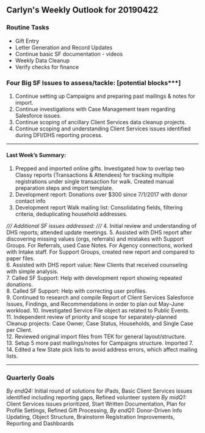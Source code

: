 ## Carlyn's Weekly Outlook for 20190422
### Routine Tasks
* Gift Entry
* Letter Generation and Record Updates
* Continue basic SF documentation - videos
* Weekly Data Cleanup
* Verify checks for finance

### Four Big SF Issues to assess/tackle: [potential blocks***]
1. Continue setting up Campaigns and preparing past mailings & notes for import.
2. Continue investigations with Case Management team regarding Salesforce issues.
3. Continue scoping of ancillary Client Services data cleanup projects.
4. Continue scoping and understanding Client Services issues identified during DFI/DHS reporting process.

- - - -
#### Last Week’s Summary:
1. Prepped and imported online gifts.  Investigated how to overlap two Classy reports (Transactions & Attendees) for tracking multiple registrations under single transaction for walk.  Created manual preparation steps and import template.
2. Development report: Donations over $300 since 7/1/2017 with donor contact info
3. Development report Walk mailing list: Consolidating fields, filtering criteria, deduplicating household addresses.  

*/// Additional SF issues addressed: ///*
4. Initial review and understanding of DHS reports; attended update meetings.
5. Assisted with DHS report after discovering missing values (orgs, referrals) and mistakes with Support Groups.  For Referrals, used Case Notes.  For Agency connections, worked with Intake staff.  For Support Groups, created new report and compared to paper files.  
6. Assisted with DHS report value: New Clients that received counseling with simple analysis.  
7. Called SF Support:  Help with development report showing repeated donations.  
8. Called SF Support:  Help with correcting user profiles.  
9. Continued to research and compile Report of Client Services Salesforce Issues, Findings, and Recommendations in order to plan out May-June workload.
10. Investigated Service File object as related to Public Events.  
11. Independent review of priority and scope for separately-planned Cleanup projects:  Case Owner, Case Status, Households, and Single Case per Client.  
12. Reviewed original import files from TEK for general layout/structure.  
13. Setup 5 more past mailings/notes for Campaigns structure.  Imported 7.
14. Edited a few State pick lists to avoid address errors, which affect mailing lists.

- - - -
### Quarterly Goals
*By endQ4:* Initial round of solutions for iPads, Basic Client Services issues identified including reporting gaps, Refined volunteer system
*By midQ1:* Client Services issues prioritized, Start Written Documentation, Plan for Profile Settings, Refined Gift Processing,
*By endQ1:* Donor-Driven Info Updating, Object Structure, Brainstorm Registration Improvements, Reporting and Dashboards